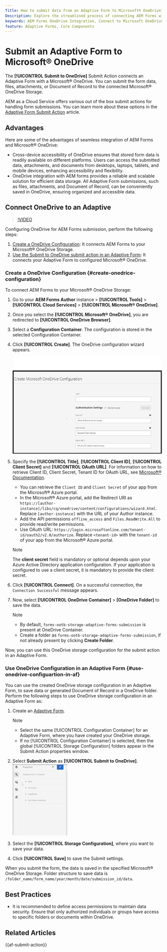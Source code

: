 ```yaml
---
Title: How to submit data from an Adaptive Form to Microsoft® OneDrive?
Description: Explore the streamlined process of connecting AEM Forms with Microsoft® OneDrive using the Submit to OneDrive Submit Action. Learn the step-by-step guide to configure OneDrive and set up submission actions for efficient data storage and retrieval
keywords: AEM Forms OneDrive Integration, Connect to Microsoft OneDrive, OneDrive Configuration Setup with AEM forms
feature: Adaptive Forms, Core Components
---
```


# Submit an Adaptive Form to Microsoft® OneDrive 

The **[!UICONTROL Submit to OneDrive]** Submit Action connects an Adaptive Form with a Microsoft&reg; OneDrive. You can submit the form data, files, attachments, or Document of Record to the connected Microsoft&reg; OneDrive Storage. 

AEM as a Cloud Service offers various out of the box submit actions for handling form submissions. You can learn more about these options in the [Adaptive Form Submit Action](/help/forms/configure-submit-actions-core-components.md)  article.

## Advantages

Here are some of the advantages of seamless integration of AEM Forms and Microsoft® OneDrive:
* Cross-device accessibility of OneDrive ensures that stored form data is readily available on different platforms. Users can access the submitted data, attachments, and documents from desktops, laptops, tablets, and mobile devices, enhancing accessibility and flexibility.
* OneDrive integration with AEM forms provides a reliable and scalable solution for efficient data storage. All Adaptive Form submissions, such as files, attachments, and Document of Record, can be conveniently saved in OneDrive, ensuring organized and accessible data.

## Connect OneDrive to an Adaptive

>[!VIDEO](https://video.tv.adobe.com/v/3424864/connect-aem-adaptive-form-to-onedrive/?quality=12&learn=on)

Configuring OneDrive for AEM Forms submission, perform the following steps:

1. [Create a OneDrive Configuration](#create-a-onedrive-configuration-create-onedrive-configuration): It connects AEM Forms to your Microsoft&reg; OneDrive Storage.
2. [Use the Submit to OneDrive submit action in an Adaptive Form](#use-onedrive-configuration-in-an-adaptive-form-use-onedrive-configuartion-in-af): It connects your Adaptive Form to configured Microsoft&reg; OneDrive.

### Create a OneDrive Configuration {#create-onedrice-configuration}

To connect AEM Forms to your Microsoft&reg; OneDrive Storage:

1. Go to your **AEM Forms Author** instance > **[!UICONTROL Tools]** > **[!UICONTROL Cloud Services]** >  **[!UICONTROL Microsoft&reg; OneDrive]**.   
1. Once you select the **[!UICONTROL Microsoft&reg; OneDrive]**, you are redirected to **[!UICONTROL OneDrive Browser]**.
1. Select a **Configuration Container**. The configuration is stored in the selected Configuration Container. 
1. Click **[!UICONTROL Create]**. The OneDrive configuration wizard appears. 

    ![OneDrive Configuration Screen](/help/forms/assets/onedrive-configuration.png)

1. Specify the **[!UICONTROL Title]**, **[!UICONTROL Client ID]**, **[!UICONTROL Client Secret]** and **[!UICONTROL OAuth URL]**. For information on how to retrieve Client ID, Client Secret, Tenant ID for OAuth URL, see [Microsoft&reg; Documentation](https://learn.microsoft.com/en-us/graph/auth-register-app-v2).
    * You can retrieve the `Client ID` and `Client Secret` of your app from the Microsoft&reg; Azure portal.
    * In the Microsoft&reg; Azure portal, add the Redirect URI as `https://[author-instance]/libs/cq/onedrive/content/configurations/wizard.html`. Replace `[author-instance]` with the URL of your Author instance.
    * Add the API permissions `offline_access` and `Files.ReadWrite.All` to provide read/write permissions.
    * Use OAuth URL: `https://login.microsoftonline.com/tenant-id/oauth2/v2.0/authorize`. Replace `<tenant-id>` with the `tenant-id` of your app from the Microsoft&reg; Azure portal.

    >[!NOTE]
    >
    > The **client secret** field is mandatory or optional depends upon your Azure Active Directory application configuration. If your application is configured to use a client secret, it is mandatory to provide the client secret.
    
1. Click **[!UICONTROL Connect]**. On a successful connection, the `Connection Successful` message appears. 

1. Now, select **[!UICONTROL OneDrive Container]** > **[OneDrive Folder]**  to save the data. 

    >[!NOTE]
    >
    >* By default, `forms-ootb-storage-adaptive-forms-submission` is present at OneDrive Container. 
    > * Create a folder as `forms-ootb-storage-adaptive-forms-submission`, if not already present by clicking **Create Folder**.

Now, you can use this OneDrive storage configuration for the submit action in an Adaptive Form. 

### Use OneDrive Configuration in an Adaptive Form {#use-onedrive-configuartion-in-af}

You can use the created OneDrive storage configuration in an Adaptive Form, to save data or generated Document of Record in a OneDrive folder. Perform the following steps to use OneDrive storage configuration in an Adaptive Form as:
1. Create an [Adaptive Form](/help/forms/creating-adaptive-form.md).

    >[!NOTE]
    >
    > * Select the same [!UICONTROL Configuration Container] for an Adaptive Form, where you have created your OneDrive storage. 
    > * If no [!UICONTROL Configuration Container] is selected, then the global [!UICONTROL Storage Configuration] folders appear in the Submit Action properties window.

1. Select **Submit Action** as **[!UICONTROL Submit to OneDrive]**.
    ![OneDrive GIF](/help/forms/assets/onedrive-video.gif)
1. Select the **[!UICONTROL Storage Configuration]**, where you want to save your data.
1. Click **[!UICONTROL Save]** to save the Submit settings.

When you submit the form, the data is saved in the specified Microsoft&reg; OneDrive Storage. 
Folder structure to save data is `/folder_name/form_name/year/month/date/submission_id/data`. 

## Best Practices

* It is recommended to define access permissions to maintain data security. Ensure that only authorized individuals or groups have access to specific folders or documents within OneDrive.

## Related Articles

{{af-submit-action}}